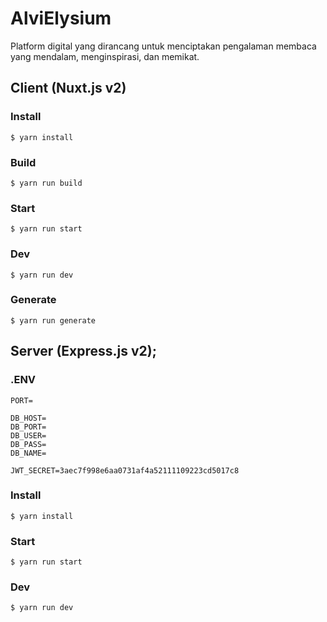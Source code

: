 # AlviElysium

Platform digital yang dirancang untuk menciptakan pengalaman membaca yang mendalam, menginspirasi, dan memikat.

## Client (Nuxt.js v2)
### Install
```shell
$ yarn install
```
### Build
```shell
$ yarn run build
```
### Start
```shell
$ yarn run start
```
### Dev
```shell
$ yarn run dev
```
### Generate
```shell
$ yarn run generate
```

## Server (Express.js v2);

### .ENV
```
PORT=

DB_HOST=
DB_PORT=
DB_USER=
DB_PASS=
DB_NAME=

JWT_SECRET=3aec7f998e6aa0731af4a52111109223cd5017c8

```

### Install
```shell
$ yarn install
```
### Start
```shell
$ yarn run start
```
### Dev
```shell
$ yarn run dev
```
